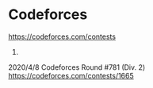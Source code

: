 # Codeforces
https://codeforces.com/contests

1. 
2020/4/8
Codeforces Round #781 (Div. 2)
https://codeforces.com/contests/1665
